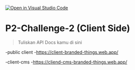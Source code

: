 [![Open in Visual Studio Code](https://classroom.github.com/assets/open-in-vscode-718a45dd9cf7e7f842a935f5ebbe5719a5e09af4491e668f4dbf3b35d5cca122.svg)](https://classroom.github.com/online_ide?assignment_repo_id=13136555&assignment_repo_type=AssignmentRepo)
# P2-Challenge-2 (Client Side)

> Tuliskan API Docs kamu di sini

-public client 
-https://client-branded-things.web.app/


-client-cms
-https://cliend-cms-branded-things.web.app/
